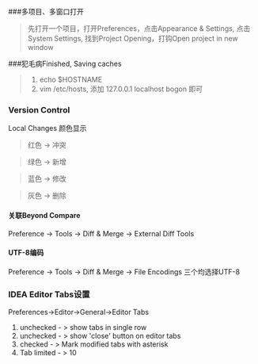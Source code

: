 ###多项目、多窗口打开

>先打开一个项目，打开Preferences，点击Appearance & Settings, 点击System Settings, 找到Project Opening，打钩Open project in new window

###犯毛病Finished, Saving caches

>1. echo $HOSTNAME 
>2. vim /etc/hosts, 添加 127.0.0.1 localhost bogon 即可

### Version Control
Local Changes 颜色显示

>红色 -> 冲突

>绿色 -> 新增

>蓝色 -> 修改

>灰色 -> 删除

#### 关联Beyond Compare
Preference -> Tools -> Diff & Merge -> External Diff Tools

#### UTF-8编码
Preference -> Tools -> Diff & Merge -> File Encodings
三个均选择UTF-8

### IDEA Editor Tabs设置
Preferences→Editor→General→Editor Tabs
1. unchecked - > show tabs in single row
2. unchecked - > show 'close' button on editor tabs
3. checked   - > Mark modified tabs with asterisk
4. Tab limited - > 10